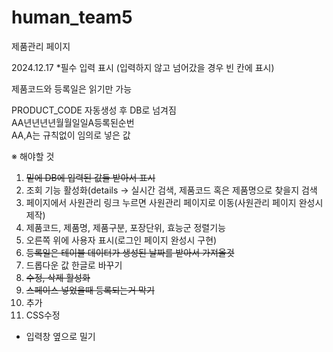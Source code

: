 # human_team5
제품관리 페이지

2024.12.17
*필수 입력 표시
(입력하지 않고 넘어갔을 경우 빈 칸에 표시)

제품코드와 등록일은 읽기만 가능

PRODUCT_CODE 자동생성 후 DB로 넘겨짐<br>
AA년년년년월월일일A등록된순번<br>
AA,A는 규칙없이 임의로 넣은 값


※ 해야할 것
1. <del>밑에 DB에 입력된 값들 받아서 표시</del>
2. 조회 기능 활성화(details -> 실시간 검색, 제품코드 혹은 제품명으로 찾을지 검색
3. 페이지에서 사원관리 링크 누르면 사원관리 페이지로 이동(사원관리 페이지 완성시 제작)
4. 제품코드, 제품명, 제품구분, 포장단위, 효능군 정렬기능
5. 오른쪽 위에 사용자 표시(로그인 페이지 완성시 구현)
6. <del>등록일은 테이블 데이터가 생성된 날짜를 받아서 가져올것</del>
7. 드롭다운 값 한글로 바꾸기
8. <del>수정, 삭제 활성화</del>
9. <del>스페이스 넣었을때 등록되는거 막기</del>
10. 추가
11. CSS수정
   - 입력창 옆으로 밀기
